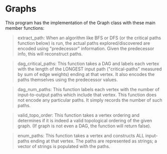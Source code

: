 # Graphs

This program has the implementation of the Graph class with these main member functions:

> extract_path:
    When an algorithm like BFS or DFS (or the critical paths function 
    below) is run, the actual paths explored/discovered are encoded 
    using "predecessor" information.  Given the predecessor info, 
    this will reconstruct paths.
   
> dag_critical_paths:
    This function takes a DAG and labels each vertex with the length of the
    LONGEST input path ("critical-paths" measured by sum of edge
    weights) ending at that vertex.  It also encodes the paths 
    themselves using the predecessor values.
    
>  dag_num_paths:
     This function labels each vertex with the number of input-to-output paths 
     which include that vertex.  This function does not encode
     any particular paths.  It simply records the number of such paths.
     
>  valid_topo_order:
     This function takes a vertex ordering and determines if it is 
     indeed a valid topological ordering of the given graph.
     (If graph is not even a DAG, the function will return false).
      
>   enum_paths:
      This function takes a vertex and constructs ALL input-paths ending at that 
      vertex.  The paths are represented as strings; a vector of
      strings is populated with the paths.
